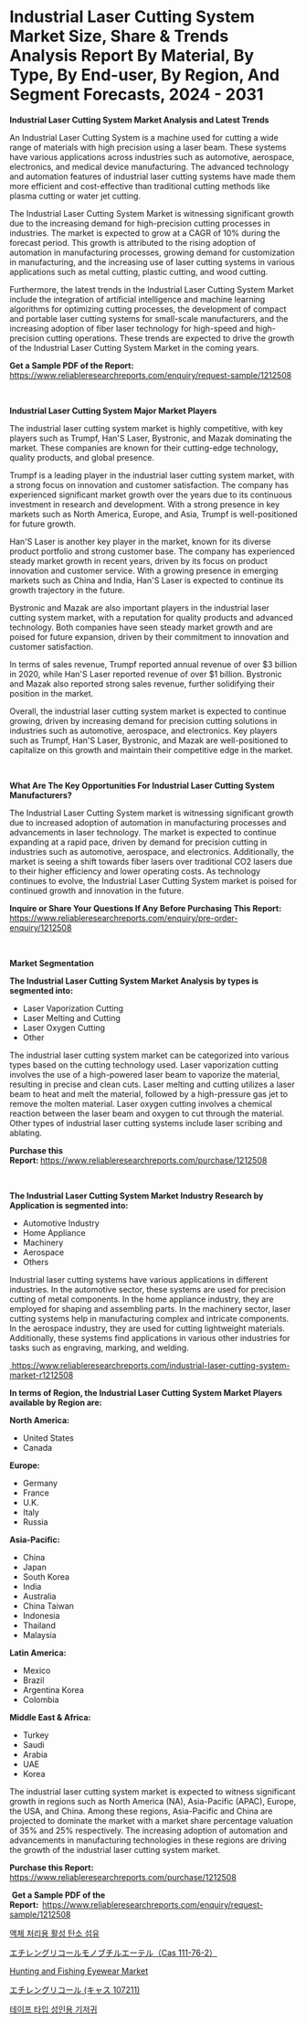<p><h1>Industrial Laser Cutting System Market Size, Share & Trends Analysis Report By Material, By Type, By End-user, By Region, And Segment Forecasts, 2024 - 2031</h1></p><p><strong>Industrial Laser Cutting System Market Analysis and Latest Trends</strong></p>
<p><p>An Industrial Laser Cutting System is a machine used for cutting a wide range of materials with high precision using a laser beam. These systems have various applications across industries such as automotive, aerospace, electronics, and medical device manufacturing. The advanced technology and automation features of industrial laser cutting systems have made them more efficient and cost-effective than traditional cutting methods like plasma cutting or water jet cutting.</p><p>The Industrial Laser Cutting System Market is witnessing significant growth due to the increasing demand for high-precision cutting processes in industries. The market is expected to grow at a CAGR of 10% during the forecast period. This growth is attributed to the rising adoption of automation in manufacturing processes, growing demand for customization in manufacturing, and the increasing use of laser cutting systems in various applications such as metal cutting, plastic cutting, and wood cutting.</p><p>Furthermore, the latest trends in the Industrial Laser Cutting System Market include the integration of artificial intelligence and machine learning algorithms for optimizing cutting processes, the development of compact and portable laser cutting systems for small-scale manufacturers, and the increasing adoption of fiber laser technology for high-speed and high-precision cutting operations. These trends are expected to drive the growth of the Industrial Laser Cutting System Market in the coming years.</p></p>
<p><strong>Get a Sample PDF of the Report:&nbsp;</strong> <a href="https://www.reliableresearchreports.com/enquiry/request-sample/1212508">https://www.reliableresearchreports.com/enquiry/request-sample/1212508</a></p>
<p>&nbsp;</p>
<p><strong>Industrial Laser Cutting System Major Market Players</strong></p>
<p><p>The industrial laser cutting system market is highly competitive, with key players such as Trumpf, Han'S Laser, Bystronic, and Mazak dominating the market. These companies are known for their cutting-edge technology, quality products, and global presence.</p><p>Trumpf is a leading player in the industrial laser cutting system market, with a strong focus on innovation and customer satisfaction. The company has experienced significant market growth over the years due to its continuous investment in research and development. With a strong presence in key markets such as North America, Europe, and Asia, Trumpf is well-positioned for future growth.</p><p>Han'S Laser is another key player in the market, known for its diverse product portfolio and strong customer base. The company has experienced steady market growth in recent years, driven by its focus on product innovation and customer service. With a growing presence in emerging markets such as China and India, Han'S Laser is expected to continue its growth trajectory in the future.</p><p>Bystronic and Mazak are also important players in the industrial laser cutting system market, with a reputation for quality products and advanced technology. Both companies have seen steady market growth and are poised for future expansion, driven by their commitment to innovation and customer satisfaction.</p><p>In terms of sales revenue, Trumpf reported annual revenue of over $3 billion in 2020, while Han'S Laser reported revenue of over $1 billion. Bystronic and Mazak also reported strong sales revenue, further solidifying their position in the market.</p><p>Overall, the industrial laser cutting system market is expected to continue growing, driven by increasing demand for precision cutting solutions in industries such as automotive, aerospace, and electronics. Key players such as Trumpf, Han'S Laser, Bystronic, and Mazak are well-positioned to capitalize on this growth and maintain their competitive edge in the market.</p></p>
<p>&nbsp;</p>
<p><strong>What Are The Key Opportunities For Industrial Laser Cutting System Manufacturers?</strong></p>
<p><p>The Industrial Laser Cutting System market is witnessing significant growth due to increased adoption of automation in manufacturing processes and advancements in laser technology. The market is expected to continue expanding at a rapid pace, driven by demand for precision cutting in industries such as automotive, aerospace, and electronics. Additionally, the market is seeing a shift towards fiber lasers over traditional CO2 lasers due to their higher efficiency and lower operating costs. As technology continues to evolve, the Industrial Laser Cutting System market is poised for continued growth and innovation in the future.</p></p>
<p><strong>Inquire or Share Your Questions If Any Before Purchasing This Report:</strong> <a href="https://www.reliableresearchreports.com/enquiry/pre-order-enquiry/1212508">https://www.reliableresearchreports.com/enquiry/pre-order-enquiry/1212508</a></p>
<p>&nbsp;</p>
<p><strong>Market Segmentation</strong></p>
<p><strong>The Industrial Laser Cutting System Market Analysis by types is segmented into:</strong></p>
<p><ul><li>Laser Vaporization Cutting</li><li>Laser Melting and Cutting</li><li>Laser Oxygen Cutting</li><li>Other</li></ul></p>
<p><p>The industrial laser cutting system market can be categorized into various types based on the cutting technology used. Laser vaporization cutting involves the use of a high-powered laser beam to vaporize the material, resulting in precise and clean cuts. Laser melting and cutting utilizes a laser beam to heat and melt the material, followed by a high-pressure gas jet to remove the molten material. Laser oxygen cutting involves a chemical reaction between the laser beam and oxygen to cut through the material. Other types of industrial laser cutting systems include laser scribing and ablating.</p></p>
<p><strong>Purchase this Report:&nbsp;</strong><a href="https://www.reliableresearchreports.com/purchase/1212508">https://www.reliableresearchreports.com/purchase/1212508</a></p>
<p>&nbsp;</p>
<p><strong>The Industrial Laser Cutting System Market Industry Research by Application is segmented into:</strong></p>
<p><ul><li>Automotive Industry</li><li>Home Appliance</li><li>Machinery</li><li>Aerospace</li><li>Others</li></ul></p>
<p><p>Industrial laser cutting systems have various applications in different industries. In the automotive sector, these systems are used for precision cutting of metal components. In the home appliance industry, they are employed for shaping and assembling parts. In the machinery sector, laser cutting systems help in manufacturing complex and intricate components. In the aerospace industry, they are used for cutting lightweight materials. Additionally, these systems find applications in various other industries for tasks such as engraving, marking, and welding.</p></p>
<p><a href="https://www.reliableresearchreports.com/industrial-laser-cutting-system-market-r1212508">&nbsp;https://www.reliableresearchreports.com/industrial-laser-cutting-system-market-r1212508</a></p>
<p><strong>In terms of Region, the Industrial Laser Cutting System Market Players available by Region are:</strong></p>
<p>
    <p> <strong> North America: </strong>
        <ul>
            <li>United States</li>
            <li>Canada</li>
        </ul>
        </p> 
    <p> <strong> Europe: </strong>
        <ul>
            <li>Germany</li>
            <li>France</li>
            <li>U.K.</li>
            <li>Italy</li>
            <li>Russia</li>
        </ul>
        </p> 
    <p> <strong> Asia-Pacific: </strong>
        <ul>
            <li>China</li>
            <li>Japan</li>
            <li>South Korea</li>
            <li>India</li>
            <li>Australia</li>
            <li>China Taiwan</li>
            <li>Indonesia</li>
            <li>Thailand</li>
            <li>Malaysia</li>
        </ul>
        </p> 
    <p> <strong> Latin America: </strong>
        <ul>
            <li>Mexico</li>
            <li>Brazil</li>
            <li>Argentina Korea</li>
            <li>Colombia</li>
        </ul>
        </p> 
    <p> <strong> Middle East & Africa: </strong>
        <ul>
            <li>Turkey</li>
            <li>Saudi</li>
            <li>Arabia</li>
            <li>UAE</li>
            <li>Korea</li>
        </ul>
    </p>
    </p>
<p><p>The industrial laser cutting system market is expected to witness significant growth in regions such as North America (NA), Asia-Pacific (APAC), Europe, the USA, and China. Among these regions, Asia-Pacific and China are projected to dominate the market with a market share percentage valuation of 35% and 25% respectively. The increasing adoption of automation and advancements in manufacturing technologies in these regions are driving the growth of the industrial laser cutting system market.</p></p>
<p><strong>Purchase this Report: </strong><a href="https://www.reliableresearchreports.com/purchase/1212508">https://www.reliableresearchreports.com/purchase/1212508</a></p>
<p>&nbsp;<strong>Get a Sample PDF of the Report:&nbsp;&nbsp;</strong><a href="https://www.reliableresearchreports.com/enquiry/request-sample/1212508">https://www.reliableresearchreports.com/enquiry/request-sample/1212508</a></p>
<p><strong></strong></p>
<p><p><a href="https://github.com/jheckjhek23/Market-Research-Report-List-1/blob/main/312519895782.md">액체 처리용 활성 탄소 섬유</a></p><p><a href="https://github.com/dathomson6534/Market-Research-Report-List-1/blob/main/8814649102244.md">エチレングリコールモノブチルエーテル（Cas 111-76-2）</a></p><p><a href="https://github.com/DarrenSipes1990/Market-Research-Report-List-1/blob/main/hunting-and-fishing-eyewear-market.md">Hunting and Fishing Eyewear Market</a></p><p><a href="https://github.com/AriMuller2009/Market-Research-Report-List-1/blob/main/6794498102243.md">エチレングリコール (キャス 107211)</a></p><p><a href="https://github.com/rahat-gis/Market-Research-Report-List-1/blob/main/763185395783.md">테이프 타입 성인용 기저귀</a></p></p>